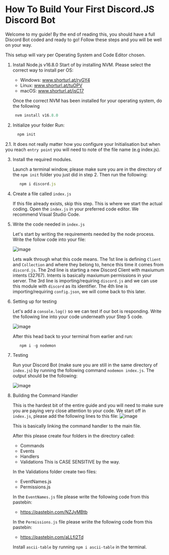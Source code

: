 # How To Build Your First Discord.JS Discord Bot

Welcome to my guide! By the end of reading this, you should have a full Discord Bot coded and ready to go!
Follow these steps and you will be well on your way.

This setup will vary per Operating System and Code Editor chosen.

1. Install Node.js v16.8.0
   Start of by installing NVM. Please select the correct way to install per OS:
   - Windows: www.shorturl.at/ryGY4
   - Linux: www.shorturl.at/tuOPV
   - macOS: www.shorturl.at/jsC17

   Once the correct NVM has been installed for your operating system, do the following
   ```js
    nvm install v16.8.0

2. Initialize your folder
   Run: 
   ```js
     npm init
   
   
2.1.
   It does not really matter how you configure your Initialisation but when you reach `entry point` you will need to note of the file name (e.g index.js).

3. Install the required modules.
   
   Launch a terminal window, please make sure you are in the directory of the `npm init` folder you just did in step 2. 
   Then run the following:
   ```js
      npm i discord.js

4. Create a file called `index.js`
  
   If this file already exists, skip this step.
   This is where we start the actual coding.
   Open the `index.js` in your preferred code editor. We recommend Visual Studio Code.

5. Write the code needed in `index.js`

   Let's start by writing the requirements needed by the node process.
   Write the follow code into your file:

   ![image](https://user-images.githubusercontent.com/79745507/144714568-8e98c388-9543-45b3-a436-b4af85f56476.png)

   Lets walk through what this code means.
   The 1st line is defining `Client` and `Collection` and where they belong to, hence this time it comes from `discord.js`.
   The 2nd line is starting a new Discord Client with maxiumum intents (32767). Intents is basically maxiumum permissions in your server.
   The 3rd line is importing/requiring `discord.js` and we can use this module with `discord` as its identifier. 
   The 4th line is importing/requiring `config.json`, we will come back to this later. 

6. Setting up for testing

   Let's add a `console.log()` so we can test if our bot is responding.
   Write the following line into your code underneath your Step 5 code.

   ![image](https://user-images.githubusercontent.com/79745507/144714865-a4f044f3-e0da-4aef-acab-18f4988b63ad.png)


   After this head back to your terminal from earlier and run:
   ```js
      npm i -g nodemon
   
7. Testing

   Run your Discord Bot (make sure you are still in the same directory of `index.js`) by running the following command `nodemon index.js`.
   The output should be the following:

   ![image](https://user-images.githubusercontent.com/79745507/144714856-0321c086-f5f9-4420-b8a4-a6bc34c0639e.png)

8. Building the Command Handler

   This is the hardest bit of the entire guide and you will need to make sure you are paying very close attention to your code.
   We start off in `index.js`, please add the following lines to this file:
   ![image](https://user-images.githubusercontent.com/79745507/144714922-ec72d077-4106-456e-8dc7-3e945ee947f4.png)

   This is basically linking the command handler to the main file.

   After this please create four folders in the directory called:
   - Commands
   - Events
   - Handlers
   - Validations
   This is CASE SENSITIVE by the way.

   In the Validations folder create two files:
   - EventNames.js
   - Permissions.js

   In the `EventNames.js` file please write the following code from this pastebin:
   - https://pastebin.com/NZJyMBtb
   
   In the `Permissions.js` file please wriite the following code from this pastebin:
   - https://pastebin.com/aLLfi2Td

   Install `ascii-table` by running `npm i ascii-table` in the terminal.
